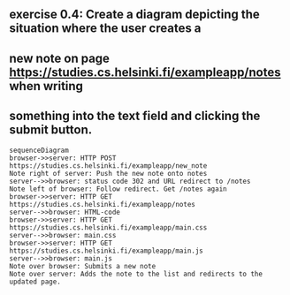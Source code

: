 ## exercise 0.4: Create a diagram depicting the situation where the user creates a 
## new note on page https://studies.cs.helsinki.fi/exampleapp/notes when writing 
## something into the text field and clicking the submit button.

```mermaid
sequenceDiagram
browser->>server: HTTP POST https://studies.cs.helsinki.fi/exampleapp/new_note
Note right of server: Push the new note onto notes
server-->>browser: status code 302 and URL redirect to /notes
Note left of browser: Follow redirect. Get /notes again
browser->>server: HTTP GET https://studies.cs.helsinki.fi/exampleapp/notes
server-->>browser: HTML-code
browser->>server: HTTP GET https://studies.cs.helsinki.fi/exampleapp/main.css
server-->>browser: main.css
browser->>server: HTTP GET https://studies.cs.helsinki.fi/exampleapp/main.js
server-->>browser: main.js
Note over browser: Submits a new note
Note over server: Adds the note to the list and redirects to the updated page.


```
